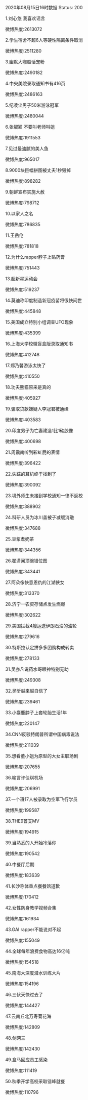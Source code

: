 2020年08月15日16时数据
Status: 200

1.刘心悠 我喜欢谣言

微博热度:2613072

2.学生宿舍不超6人等硬性隔离条件取消

微博热度:2511280

3.幽默大咖超话宠粉

微博热度:2490182

4.中央美院录取通知书有416页

微博热度:2486163

5.纪凌尘男子50米游泳冠军

微博热度:2480044

6.张靓颖 不要叫老师叫姐

微博热度:1911553

7.见过最油腻的美人鱼

微博热度:965017

8.9000块巨幅拼图被丈夫1秒毁掉

微博热度:898282

9.朝鲜宣布实施大赦

微博热度:798712

10.以家人之名

微博热度:786835

11.王岳伦

微博热度:781818

12.为什么rapper脖子上贴药膏

微博热度:751443

13.超新星运动会

微博热度:519237

14.莫迪称印度制造新冠疫苗将很快问世

微博热度:445848

15.美国成立特别小组调查UFO现象

微博热度:435399

16.上海大学校徽盲盒版录取通知书

微博热度:412748

17.郑乃馨游泳太快了

微博热度:410550

18.功夫熊猫原来是真的

微博热度:405927

19.骗取贷款嫌疑人李冠君被通缉

微博热度:403583

20.印度男子为亡妻建造1比1硅胶像

微博热度:400698

21.周震南听到彩虹屁的表情

微博热度:396422

22.失踪的耳机终于找到了

微博热度:390092

23.境外师生未接到学校通知一律不返校

微博热度:388902

24.科研人员为冰川盖被子减缓消融

微博热度:347688

25.豆浆煮奶茶

微博热度:344356

26.翟潇闻顶碗错位图

微博热度:343441

27.阿朵像快意恩仇的江湖侠女

微博热度:313370

28.济宁一农资存储点发生燃爆

微博热度:302622

29.美国拦截4艘运送伊朗石油的油轮

微博热度:279616

30.特斯拉认定拼多多团购构成转卖

微博热度:278133

31.吴亦凡说药水哥眼神特别无助

微博热度:249308

32.吴昕越来越自信了

微博热度:239461

33.小麋鹿脖子上套轮胎生活1年

微博热度:220147

34.CNN反驳特朗普所谓中国病毒说法

微博热度:211039

35.想看董小姐为原型的大女主职场剧

微博热度:207655

36.喻言许佳琪机场

微博热度:206991

37.一个班17人被录取为空军飞行学员

微博热度:199587

38.THE9首支MV

微博热度:194915

39.当熟悉的人开始冷落你

微博热度:190542

40.中餐厅后期

微博热度:183639

41.长沙称体重点餐餐馆道歉

微博热度:170412

42.女性防身教学视频合集

微博热度:161934

43.GAI rapper不能说对不起

微博热度:155049

44.全球每年浪费食物高达16亿吨

微博热度:154518

45.南海大深度潜水训练大片

微博热度:154196

46.三伏天快过去了

微博热度:144427

47.云南丘北万寿菊花海

微博热度:142809

48.剑网三

微博热度:142430

49.盒马回应员工感染

微博热度:111419

50.秋季开学高校采取错峰就餐

微博热度:110796

